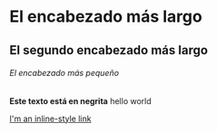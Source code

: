 # El encabezado más largo
## El segundo encabezado más largo
###### El encabezado más pequeño

**Este texto está en negrita**
hello world

[I'm an inline-style link](https://www.google.com)